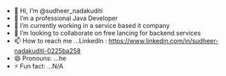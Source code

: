 - 👋 Hi, I’m @sudheer_nadakuditi
- 👀 I’m a professional Java Developer
- 🌱 I’m currently working in a service based it company
- 💞️ I’m looking to collaborate on free lancing for backend services
- 📫 How to reach me ...LinkedIn : https://www.linkedin.com/in/sudheer-nadakuditi-0225ba258
- 😄 Pronouns: ...he
- ⚡ Fun fact: ...N/A

<!---
sudheerstupendous/sudheerstupendous is a ✨ special ✨ repository because its `README.md` (this file) appears on your GitHub profile.
You can click the Preview link to take a look at your changes.
--->
